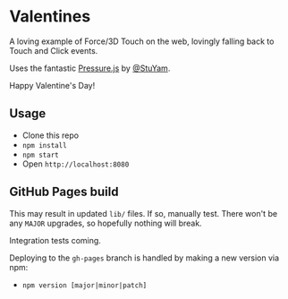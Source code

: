 # Valentines

A loving example of Force/3D Touch on the web, lovingly falling back to Touch and Click events.

Uses the fantastic [Pressure.js](https://github.com/yamartino) by [@StuYam](https://twitter.com/StuYam).

Happy Valentine's Day!

## Usage

- Clone this repo
- `npm install`
- `npm start`
- Open `http://localhost:8080`

## GitHub Pages build

This may result in updated `lib/` files. If so, manually test. There won't be any `MAJOR` upgrades, so hopefully nothing will break.

Integration tests coming.

Deploying to the `gh-pages` branch is handled by making a new version via npm:

- `npm version [major|minor|patch]`
